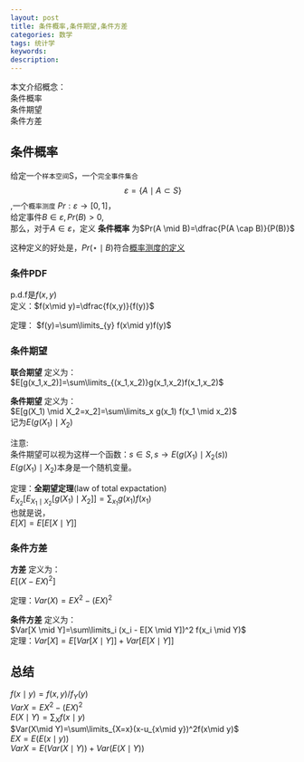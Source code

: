 ```yaml
---
layout: post
title: 条件概率,条件期望,条件方差
categories: 数学
tags: 统计学
keywords:
description:
---
```


本文介绍概念：  
条件概率  
条件期望  
条件方差  

## 条件概率

给定一个`样本空间`S，一个`完全事件集合`$$\varepsilon=\{A \mid A \subset S\}$$,一个`概率测度` $Pr:\varepsilon \to [0,1]$，  
给定事件$B\in \varepsilon,Pr(B)>0$,  
那么，对于$A \in \varepsilon$，定义 **条件概率** 为$Pr(A \mid B)=\dfrac{P(A \cap B)}{P(B)}$  

这种定义的好处是，$Pr(\star \mid B)$符合[概率测度的定义](http://www.guofei.site/2017/08/02/randomvariable.html)  

### 条件PDF

p.d.f是$f(x,y)$  
定义：$f(x\mid y)=\dfrac{f(x,y)}{f(y)}$  


定理： $f(y)=\sum\limits_{y} f(x\mid y)f(y)$

### 条件期望

**联合期望** 定义为：  
$E[g(x_1,x_2)]=\sum\limits_{(x_1,x_2)}g(x_1,x_2)f(x_1,x_2)$  

**条件期望** 定义为：  
$E[g(X_1) \mid X_2=x_2]=\sum\limits_x g(x_1) f(x_1 \mid x_2)$  
记为$E(g(X_1)\mid X_2)$  

注意:  
条件期望可以视为这样一个函数：$s \in S ,s \to E(g(X_1)\mid X_2(s))$  
$E(g(X_1)\mid X_2)$本身是一个随机变量。  

定理：**全期望定理**(law of total expactation)  
$E_{X_2}[E_{X_1\mid X_2}[g(X_1) \mid X_2]]=\sum_{x_1}g(x_1)f(x_1)$  
也就是说，  
$E[X]=E[E[X \mid Y]]$  

### 条件方差
**方差** 定义为：  
$E[(X-EX)^2]$  

定理：$Var(X)=EX^2-(EX)^2$  

**条件方差** 定义为：  
$Var[X \mid Y]=\sum\limits_i (x_i - E[X \mid Y])^2 f(x_i \mid Y)$  
定理：$Var[X]=E[Var[X \mid Y]]+Var[E[X\mid Y]]$  


## 总结
$f(x\mid y)=f(x,y)/f_Y(y)$  
$Var X =EX^2-(EX)^2$  
$E(X\mid Y)=\sum_X f(x \mid y)$  
$Var(X\mid Y)=\sum\limits_{X=x}(x-u_{x\mid y})^2f(x\mid y)$  
$EX=E(E(x\mid y))$  
$VarX=E(Var(X\mid Y))+Var(E(X\mid Y))$  
